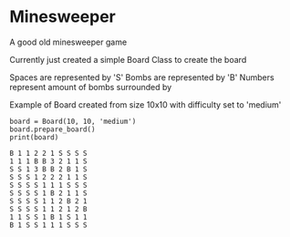 # Minesweeper
A good old minesweeper game

Currently just created a simple Board Class to create the board

Spaces are represented by 'S'
Bombs are represented by 'B'
Numbers represent amount of bombs surrounded by

Example of Board created from size 10x10 with difficulty set to 'medium'
```
board = Board(10, 10, 'medium')
board.prepare_board()
print(board)

B 1 1 2 2 1 S S S S
1 1 1 B B 3 2 1 1 S
S S 1 3 B B 2 B 1 S
S S S 1 2 2 2 1 1 S
S S S S 1 1 1 S S S
S S S S 1 B 2 1 1 S
S S S S 1 1 2 B 2 1
S S S S 1 1 2 1 2 B
1 1 S S 1 B 1 S 1 1
B 1 S S 1 1 1 S S S
```